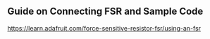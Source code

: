 ## Guide on Connecting FSR and Sample Code ##

https://learn.adafruit.com/force-sensitive-resistor-fsr/using-an-fsr

